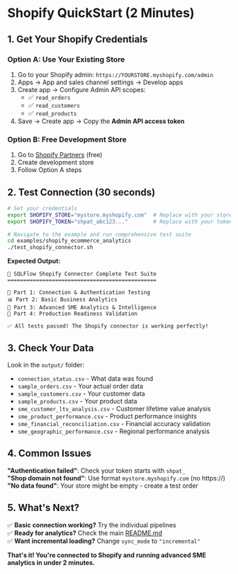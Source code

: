 # Shopify QuickStart (2 Minutes)

## 1. Get Your Shopify Credentials

### Option A: Use Your Existing Store
1. Go to your Shopify admin: `https://YOURSTORE.myshopify.com/admin`
2. Apps → App and sales channel settings → Develop apps
3. Create app → Configure Admin API scopes:
   - ✅ `read_orders`
   - ✅ `read_customers` 
   - ✅ `read_products`
4. Save → Create app → Copy the **Admin API access token**

### Option B: Free Development Store
1. Go to [Shopify Partners](https://partners.shopify.com/) (free)
2. Create development store
3. Follow Option A steps

## 2. Test Connection (30 seconds)

```bash
# Set your credentials
export SHOPIFY_STORE="mystore.myshopify.com"  # Replace with your store
export SHOPIFY_TOKEN="shpat_abc123..."        # Replace with your token

# Navigate to the example and run comprehensive test suite
cd examples/shopify_ecommerce_analytics
./test_shopify_connector.sh
```

**Expected Output:**
```
🛒 SQLFlow Shopify Connector Complete Test Suite
===============================================

🔐 Part 1: Connection & Authentication Testing
📊 Part 2: Basic Business Analytics  
🧠 Part 3: Advanced SME Analytics & Intelligence
🎯 Part 4: Production Readiness Validation

✅ All tests passed! The Shopify connector is working perfectly!
```

## 3. Check Your Data

Look in the `output/` folder:
- `connection_status.csv` - What data was found
- `sample_orders.csv` - Your actual order data
- `sample_customers.csv` - Your customer data
- `sample_products.csv` - Your product data
- `sme_customer_ltv_analysis.csv` - Customer lifetime value analysis
- `sme_product_performance.csv` - Product performance insights
- `sme_financial_reconciliation.csv` - Financial accuracy validation
- `sme_geographic_performance.csv` - Regional performance analysis

## 4. Common Issues

**"Authentication failed"**: Check your token starts with `shpat_`  
**"Shop domain not found"**: Use format `mystore.myshopify.com` (no https://)  
**"No data found"**: Your store might be empty - create a test order

## 5. What's Next?

✅ **Basic connection working?** Try the individual pipelines  
✅ **Ready for analytics?** Check the main [README.md](README.md)  
✅ **Want incremental loading?** Change `sync_mode` to `"incremental"`

**That's it! You're connected to Shopify and running advanced SME analytics in under 2 minutes.** 